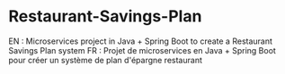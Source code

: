 # Restaurant-Savings-Plan
EN : Microservices project in Java + Spring Boot to create a Restaurant Savings Plan system
FR : Projet de microservices en Java + Spring Boot pour créer un système de plan d'épargne restaurant
